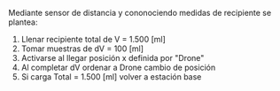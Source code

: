 Mediante sensor de distancia y cononociendo medidas de recipiente se plantea:

  1) Llenar recipiente total de V = 1.500 [ml] 
  2) Tomar muestras de dV = 100 [ml]
  3) Activarse al llegar posición x definida por "Drone"
  4) Al completar dV ordenar a Drone cambio de posición
  5) Si carga Total = 1.500 [ml] volver a estación base
